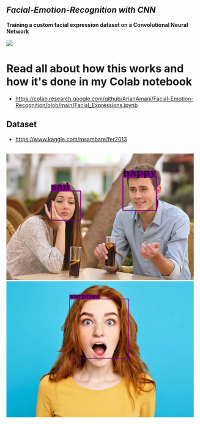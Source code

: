 ## _Facial-Emotion-Recognition with CNN_

**Training a custom facial expression dataset on a Convolutional Neural Network**

<img src="/samples/sample1.gif?raw=true" width="850px">

# Read all about how this works and how it's done in my Colab notebook
- https://colab.research.google.com/github/ArianAmani/Facial-Emotion-Recognition/blob/main/Facial_Expressions.ipynb

## Dataset
- https://www.kaggle.com/msambare/fer2013

##

<img src="/samples/happy_sad.png?raw=true" width="490px">

<img src="/samples/surprise1.png?raw=true" width="490px">
